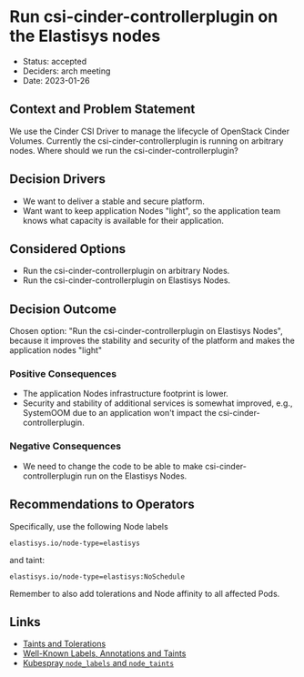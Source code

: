 # Run csi-cinder-controllerplugin on the Elastisys nodes

* Status: accepted
* Deciders: arch meeting
* Date: 2023-01-26

## Context and Problem Statement

We use the Cinder CSI Driver to manage the lifecycle of OpenStack Cinder Volumes. Currently the csi-cinder-controllerplugin is running on arbitrary nodes.
Where should we run the csi-cinder-controllerplugin?

## Decision Drivers

* We want to deliver a stable and secure platform.
* Want want to keep application Nodes "light", so the application team knows what capacity is available for their application.

## Considered Options

* Run the csi-cinder-controllerplugin on arbitrary Nodes.
* Run the csi-cinder-controllerplugin on Elastisys Nodes.

## Decision Outcome

Chosen option: "Run the csi-cinder-controllerplugin on Elastisys Nodes",  because it improves the stability and security of the platform and makes the application nodes "light"

### Positive Consequences

* The application Nodes infrastructure footprint is lower.
* Security and stability of additional services is somewhat improved, e.g., SystemOOM due to an application won't impact the csi-cinder-controllerplugin.

### Negative Consequences

* We need to change the code to be able to make csi-cinder-controllerplugin run on the Elastisys Nodes.

## Recommendations to Operators

Specifically, use the following Node labels

```
elastisys.io/node-type=elastisys
```

and taint:

```
elastisys.io/node-type=elastisys:NoSchedule
```

Remember to also add tolerations and Node affinity to all affected Pods.

## Links

* [Taints and Tolerations](https://kubernetes.io/docs/concepts/scheduling-eviction/taint-and-toleration/)
* [Well-Known Labels, Annotations and Taints](https://kubernetes.io/docs/reference/labels-annotations-taints/)
* [Kubespray `node_labels` and `node_taints`](https://github.com/kubernetes-sigs/kubespray/blob/master/docs/vars.md#other-service-variables)
